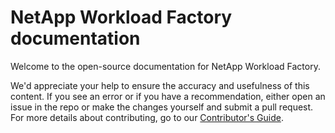 # NetApp Workload Factory documentation

Welcome to the open-source documentation for NetApp Workload Factory.

We'd appreciate your help to ensure the accuracy and usefulness of this content. If you see an error or if you have a recommendation, either open an issue in the repo or make the changes yourself and submit a pull request. For more details about contributing, go to our [Contributor's Guide](https://docs.netapp.com/us-en/contribute/).
